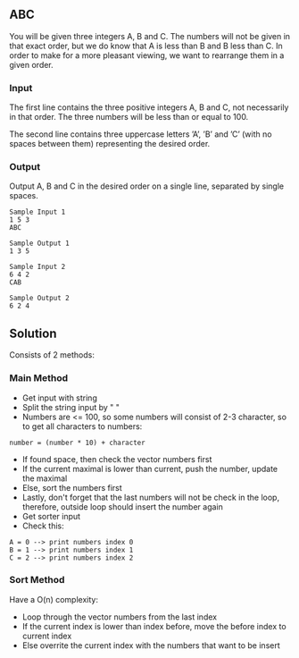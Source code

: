 ## ABC
You will be given three integers A, B and C. The numbers will not be given in that exact order, but we do know that A is less than B and B less than C. In order to make for a more pleasant viewing, we want to rearrange them in a given order.

### Input
The first line contains the three positive integers A, B and C, not necessarily in that order. The three numbers will be less than or equal to 100.

The second line contains three uppercase letters ’A’, ’B’ and ’C’ (with no spaces between them) representing the desired order.

### Output
Output A, B and C in the desired order on a single line, separated by single spaces.

```
Sample Input 1	
1 5 3
ABC

Sample Output 1
1 3 5

Sample Input 2
6 4 2
CAB

Sample Output 2
6 2 4
```

## Solution
Consists of 2 methods:
### Main Method
- Get input with string
- Split the string input by " "
- Numbers are <= 100, so some numbers will consist of 2-3 character, so to get all characters to numbers:
```
number = (number * 10) + character
```
- If found space, then check the vector numbers first
- If the current maximal is lower than current, push the number, update the maximal
- Else, sort the numbers first
- Lastly, don't forget that the last numbers will not be check in the loop, therefore, outside loop should insert the number again
- Get sorter input
- Check this:
```
A = 0 --> print numbers index 0
B = 1 --> print numbers index 1
C = 2 --> print numbers index 2
```

### Sort Method
Have a O(n) complexity:
- Loop through the vector numbers from the last index
- If the current index is lower than index before, move the before index to current index
- Else overrite the current index with the numbers that want to be insert